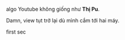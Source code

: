 algo Youtube không giống như **Thị Pu**.

Damn, view tụt trở lại dù mình cắm tới hai máy.

first
sec
